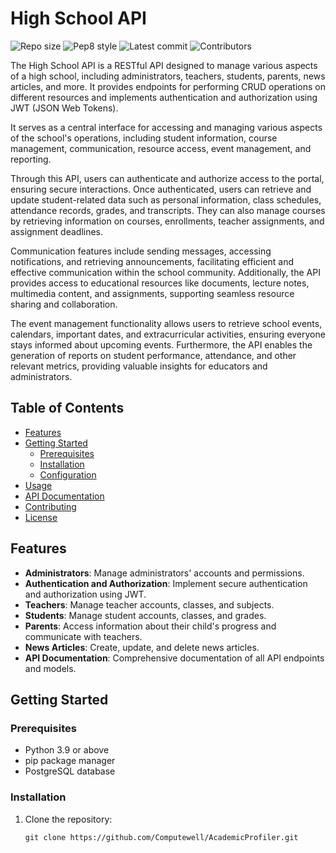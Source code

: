# High School API

![Repo size](https://img.shields.io/github/repo-size/Computewell/AcademicProfiler?style=round-square)
![Pep8 style](https://img.shields.io/badge/PEP8-style%20guide-purple?style=round-square)
![Latest commit](https://img.shields.io/github/last-commit/Computewell/AcademicProfiler/master?style=round-square)
![Contributors](https://img.shields.io/github/contributors/Computewell/AcademicProfiler?style=round-square)


The High School API is a RESTful API designed to manage various aspects of a high school, including administrators, teachers, students, parents, news articles, and more. It provides endpoints for performing CRUD operations on different resources and implements authentication and authorization using JWT (JSON Web Tokens).

It serves as a central interface for accessing and managing various aspects of the school's operations, including student information, course management, communication, resource access, event management, and reporting.

Through this API, users can authenticate and authorize access to the portal, ensuring secure interactions. Once authenticated, users can retrieve and update student-related data such as personal information, class schedules, attendance records, grades, and transcripts. They can also manage courses by retrieving information on courses, enrollments, teacher assignments, and assignment deadlines.

Communication features include sending messages, accessing notifications, and retrieving announcements, facilitating efficient and effective communication within the school community. Additionally, the API provides access to educational resources like documents, lecture notes, multimedia content, and assignments, supporting seamless resource sharing and collaboration.

The event management functionality allows users to retrieve school events, calendars, important dates, and extracurricular activities, ensuring everyone stays informed about upcoming events. Furthermore, the API enables the generation of reports on student performance, attendance, and other relevant metrics, providing valuable insights for educators and administrators.

## Table of Contents

- [Features](#features)
- [Getting Started](#getting-started)
  - [Prerequisites](#prerequisites)
  - [Installation](#installation)
  - [Configuration](#configuration)
- [Usage](#usage)
- [API Documentation](#api-documentation)
- [Contributing](#contributing)
- [License](#license)

## Features

- **Administrators**: Manage administrators' accounts and permissions.
- **Authentication and Authorization**: Implement secure authentication and authorization using JWT.
- **Teachers**: Manage teacher accounts, classes, and subjects.
- **Students**: Manage student accounts, classes, and grades.
- **Parents**: Access information about their child's progress and communicate with teachers.
- **News Articles**: Create, update, and delete news articles.
- **API Documentation**: Comprehensive documentation of all API endpoints and models.

## Getting Started

### Prerequisites

- Python 3.9 or above
- pip package manager
- PostgreSQL database

### Installation

1. Clone the repository:

   ```shell
   git clone https://github.com/Computewell/AcademicProfiler.git
   ```
   
